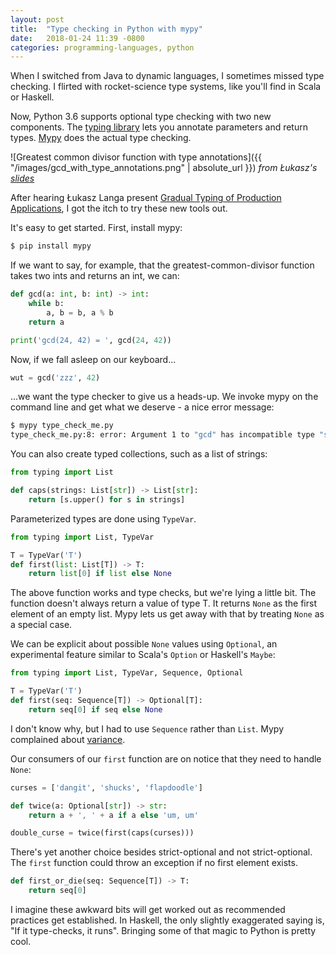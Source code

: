 ```yaml
---
layout: post
title:  "Type checking in Python with mypy"
date:   2018-01-24 11:39 -0800
categories: programming-languages, python
---
```


When I switched from Java to dynamic languages, I sometimes missed type checking. I flirted with rocket-science type systems, like you'll find in Scala or Haskell.

Now, Python 3.6 supports optional type checking with two new components. The [typing library](https://docs.python.org/3/library/typing.html) lets you annotate parameters and return types. [Mypy](http://mypy-lang.org/) does the actual type checking.

![Greatest common divisor function with type annotations]({{ "/images/gcd_with_type_annotations.png" | absolute_url }})
*from Łukasz's [slides](fb.me/gradual-typing)*

After hearing Łukasz Langa present [Gradual Typing of Production Applications](fb.me/gradual-typing), I got the itch to try these new tools out.

It's easy to get started. First, install mypy:

``` sh
$ pip install mypy
```

If we want to say, for example, that the greatest-common-divisor function takes two ints and returns an int, we can:

``` py
def gcd(a: int, b: int) -> int:
    while b:
        a, b = b, a % b
    return a

print('gcd(24, 42) = ', gcd(24, 42))
```

Now, if we fall asleep on our keyboard...

``` py
wut = gcd('zzz', 42)
```

...we want the type checker to give us a heads-up. We invoke mypy on the command line and get what we deserve - a nice error message:

``` sh
$ mypy type_check_me.py
type_check_me.py:8: error: Argument 1 to "gcd" has incompatible type "str"; expected "int"
```

You can also create typed collections, such as a list of strings:

``` py
from typing import List

def caps(strings: List[str]) -> List[str]:
    return [s.upper() for s in strings]
```

Parameterized types are done using `TypeVar`.

``` py
from typing import List, TypeVar

T = TypeVar('T')
def first(list: List[T]) -> T:
    return list[0] if list else None
```

The above function works and type checks, but we're lying a little bit. The function doesn't always return a value of type T. It returns `None` as the first element of an empty list. Mypy lets us get away with that by treating `None` as a special case.

We can be explicit about possible `None` values using `Optional`, an experimental feature similar to Scala's `Option` or Haskell's `Maybe`:

``` py
from typing import List, TypeVar, Sequence, Optional

T = TypeVar('T')
def first(seq: Sequence[T]) -> Optional[T]:
    return seq[0] if seq else None
```

I don't know why, but I had to use `Sequence` rather than `List`. Mypy complained about [variance](http://mypy.readthedocs.io/en/latest/common_issues.html#variance).

Our consumers of our `first` function are on notice that they need to handle `None`:

``` py
curses = ['dangit', 'shucks', 'flapdoodle']

def twice(a: Optional[str]) -> str:
    return a + ', ' + a if a else 'um, um'

double_curse = twice(first(caps(curses)))
```

There's yet another choice besides strict-optional and not strict-optional. The `first` function could throw an exception if no first element exists.

``` py
def first_or_die(seq: Sequence[T]) -> T:
    return seq[0]
```

I imagine these awkward bits will get worked out as recommended practices get established. In Haskell, the only slightly exaggerated saying is, "If it type-checks, it runs". Bringing some of that magic to Python is pretty cool.


